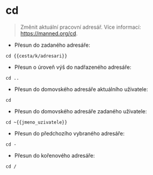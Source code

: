 # cd

> Změnit aktuální pracovní adresář.
> Více informací: <https://manned.org/cd>.

- Přesun do zadaného adresáře:

`cd {{cesta/k/adresari}}`

- Přesun o úroveň výš do nadřazeného adresáře:

`cd ..`

- Přesun do domovského adresáře aktuálního uživatele:

`cd`

- Přesun do domovského adresáře zadaného uživatele:

`cd ~{{jmeno_uzivatele}}`

- Přesun do předchozího vybraného adresáře:

`cd -`

- Přesun do kořenového adresáře:

`cd /`
